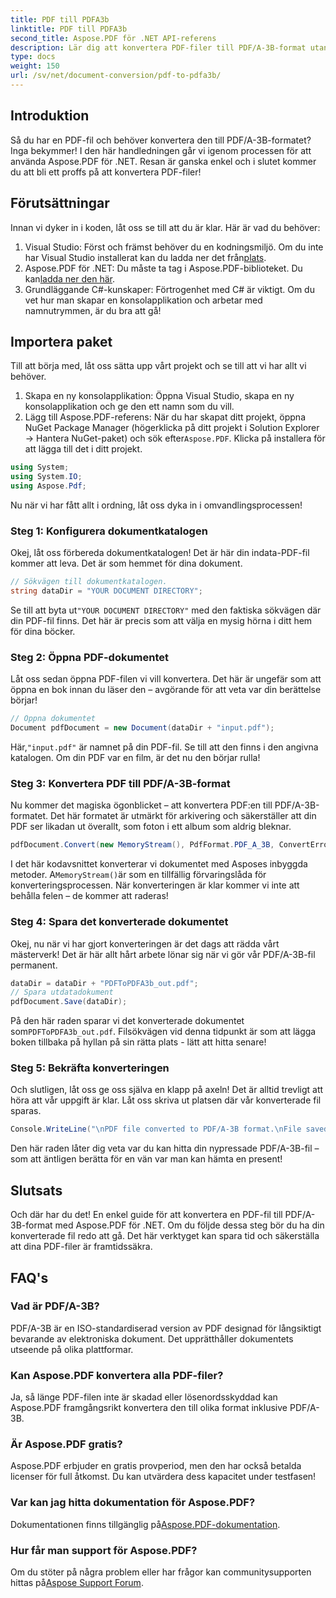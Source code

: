 ```yaml
---
title: PDF till PDFA3b
linktitle: PDF till PDFA3b
second_title: Aspose.PDF för .NET API-referens
description: Lär dig att konvertera PDF-filer till PDF/A-3B-format utan ansträngning med Aspose.PDF för .NET i denna steg-för-steg-guide.
type: docs
weight: 150
url: /sv/net/document-conversion/pdf-to-pdfa3b/
---
```

## Introduktion

Så du har en PDF-fil och behöver konvertera den till PDF/A-3B-formatet? Inga bekymmer! I den här handledningen går vi igenom processen för att använda Aspose.PDF för .NET. Resan är ganska enkel och i slutet kommer du att bli ett proffs på att konvertera PDF-filer!

## Förutsättningar

Innan vi dyker in i koden, låt oss se till att du är klar. Här är vad du behöver:

1. Visual Studio: Först och främst behöver du en kodningsmiljö. Om du inte har Visual Studio installerat kan du ladda ner det från[plats](https://visualstudio.microsoft.com/).
2.  Aspose.PDF för .NET: Du måste ta tag i Aspose.PDF-biblioteket. Du kan[ladda ner den här](https://releases.aspose.com/pdf/net/).
3. Grundläggande C#-kunskaper: Förtrogenhet med C# är viktigt. Om du vet hur man skapar en konsolapplikation och arbetar med namnutrymmen, är du bra att gå!

## Importera paket

Till att börja med, låt oss sätta upp vårt projekt och se till att vi har allt vi behöver.

1. Skapa en ny konsolapplikation: Öppna Visual Studio, skapa en ny konsolapplikation och ge den ett namn som du vill.
2.  Lägg till Aspose.PDF-referens: När du har skapat ditt projekt, öppna NuGet Package Manager (högerklicka på ditt projekt i Solution Explorer -> Hantera NuGet-paket) och sök efter`Aspose.PDF`. Klicka på installera för att lägga till det i ditt projekt.

```csharp
using System;
using System.IO;
using Aspose.Pdf;
```

Nu när vi har fått allt i ordning, låt oss dyka in i omvandlingsprocessen!

### Steg 1: Konfigurera dokumentkatalogen

Okej, låt oss förbereda dokumentkatalogen! Det är här din indata-PDF-fil kommer att leva. Det är som hemmet för dina dokument.

```csharp
// Sökvägen till dokumentkatalogen.
string dataDir = "YOUR DOCUMENT DIRECTORY";
```

 Se till att byta ut`"YOUR DOCUMENT DIRECTORY"` med den faktiska sökvägen där din PDF-fil finns. Det här är precis som att välja en mysig hörna i ditt hem för dina böcker. 

### Steg 2: Öppna PDF-dokumentet

Låt oss sedan öppna PDF-filen vi vill konvertera. Det här är ungefär som att öppna en bok innan du läser den – avgörande för att veta var din berättelse börjar!

```csharp
// Öppna dokumentet
Document pdfDocument = new Document(dataDir + "input.pdf");
```

 Här,`"input.pdf"` är namnet på din PDF-fil. Se till att den finns i den angivna katalogen. Om din PDF var en film, är det nu den börjar rulla!

### Steg 3: Konvertera PDF till PDF/A-3B-format

Nu kommer det magiska ögonblicket – att konvertera PDF:en till PDF/A-3B-formatet. Det här formatet är utmärkt för arkivering och säkerställer att din PDF ser likadan ut överallt, som foton i ett album som aldrig bleknar.

```csharp
pdfDocument.Convert(new MemoryStream(), PdfFormat.PDF_A_3B, ConvertErrorAction.Delete);
```

 I det här kodavsnittet konverterar vi dokumentet med Asposes inbyggda metoder. A`MemoryStream()`är som en tillfällig förvaringslåda för konverteringsprocessen. När konverteringen är klar kommer vi inte att behålla felen – de kommer att raderas!

### Steg 4: Spara det konverterade dokumentet

Okej, nu när vi har gjort konverteringen är det dags att rädda vårt mästerverk! Det är här allt hårt arbete lönar sig när vi gör vår PDF/A-3B-fil permanent.

```csharp
dataDir = dataDir + "PDFToPDFA3b_out.pdf";
// Spara utdatadokument
pdfDocument.Save(dataDir);
```

 På den här raden sparar vi det konverterade dokumentet som`PDFToPDFA3b_out.pdf`. Filsökvägen vid denna tidpunkt är som att lägga boken tillbaka på hyllan på sin rätta plats - lätt att hitta senare!

### Steg 5: Bekräfta konverteringen

Och slutligen, låt oss ge oss själva en klapp på axeln! Det är alltid trevligt att höra att vår uppgift är klar. Låt oss skriva ut platsen där vår konverterade fil sparas.

```csharp
Console.WriteLine("\nPDF file converted to PDF/A-3B format.\nFile saved at " + dataDir);
```

Den här raden låter dig veta var du kan hitta din nypressade PDF/A-3B-fil – som att äntligen berätta för en vän var man kan hämta en present!

## Slutsats

Och där har du det! En enkel guide för att konvertera en PDF-fil till PDF/A-3B-format med Aspose.PDF för .NET. Om du följde dessa steg bör du ha din konverterade fil redo att gå. Det här verktyget kan spara tid och säkerställa att dina PDF-filer är framtidssäkra.

## FAQ's

### Vad är PDF/A-3B?
PDF/A-3B är en ISO-standardiserad version av PDF designad för långsiktigt bevarande av elektroniska dokument. Det upprätthåller dokumentets utseende på olika plattformar.

### Kan Aspose.PDF konvertera alla PDF-filer?
Ja, så länge PDF-filen inte är skadad eller lösenordsskyddad kan Aspose.PDF framgångsrikt konvertera den till olika format inklusive PDF/A-3B.

### Är Aspose.PDF gratis?
Aspose.PDF erbjuder en gratis provperiod, men den har också betalda licenser för full åtkomst. Du kan utvärdera dess kapacitet under testfasen!

### Var kan jag hitta dokumentation för Aspose.PDF?
 Dokumentationen finns tillgänglig på[Aspose.PDF-dokumentation](https://reference.aspose.com/pdf/net/).

### Hur får man support för Aspose.PDF?
Om du stöter på några problem eller har frågor kan communitysupporten hittas på[Aspose Support Forum](https://forum.aspose.com/c/pdf/10).